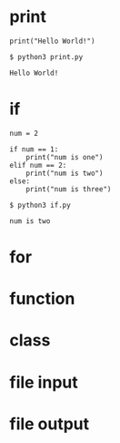 # print

```:python
print("Hello World!")
```

```
$ python3 print.py

Hello World!
```

# if

```:python
num = 2

if num == 1:
    print("num is one")
elif num == 2:
    print("num is two")
else:
    print("num is three")
```

```
$ python3 if.py

num is two
```

# for

# function

# class

# file input

# file output